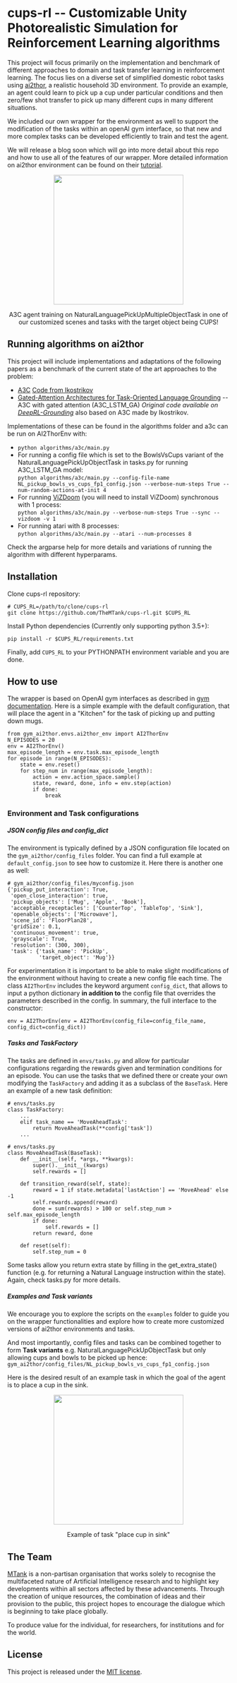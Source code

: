 # cups-rl -- Customizable Unity Photorealistic Simulation for Reinforcement Learning algorithms

This project will focus primarily on the implementation and benchmark of different approaches to 
domain and task transfer learning in reinforcement learning. The focus lies on a diverse set of 
simplified domestic robot tasks using [ai2thor](https://ai2thor.allenai.org/), a realistic household 
3D environment. To provide an example, an agent could learn to pick up a cup under particular 
conditions and then zero/few shot transfer to pick up many different cups in many different 
situations.

We included our own wrapper for the environment as well to support the modification of the tasks 
within an openAI gym interface, so that new and more complex tasks can be developed efficiently to 
train and test the agent.

We will release a blog soon which will go into more detail about this repo and how to use all of the features of our wrapper.
More detailed information on ai2thor environment can be found on their 
[tutorial](http://ai2thor.allenai.org/tutorials/installation).


<div align="center">
  <img src="docs/bowls_fp_404_compressed_gif.gif" width="294px" />
  <p>A3C agent training on NaturalLanguagePickUpMultipleObjectTask in one of our customized scenes and tasks with the target object being CUPS!</p>
</div>

## Running algorithms on ai2thor

This project will include implementations and adaptations of the following papers as a benchmark of 
the current state of the art approaches to the problem:

- [A3C](https://arxiv.org/abs/1602.01783) [Code from Ikostrikov](https://github.com/ikostrikov/pytorch-a3c)
- [Gated-Attention Architectures for Task-Oriented Language Grounding](https://arxiv.org/abs/1706.07230) 
-- A3C with gated attention (A3C_LSTM_GA) *Original code available on [DeepRL-Grounding](https://github.com/devendrachaplot/DeepRL-Grounding)* 
also based on A3C made by Ikostrikov.

Implementations of these can be found in the algorithms folder and a3c can be run on AI2ThorEnv with:  
- `python algorithms/a3c/main.py`
- For running a config file which is set to the BowlsVsCups variant of the NaturalLanguagePickUpObjectTask in tasks.py for running A3C_LSTM_GA model:  
`python algorithms/a3c/main.py --config-file-name NL_pickup_bowls_vs_cups_fp1_config.json --verbose-num-steps True --num-random-actions-at-init 4`
- For running [ViZDoom](https://github.com/mwydmuch/ViZDoom) (you will need to install ViZDoom) synchronous with 1 process:  
`python algorithms/a3c/main.py --verbose-num-steps True --sync --vizdoom -v 1`
- For running atari with 8 processes:  
`python algorithms/a3c/main.py --atari --num-processes 8`

Check the argparse help for more details and variations of running the algorithm with different 
hyperparams. 

## Installation

Clone cups-rl repository:

```
# CUPS_RL=/path/to/clone/cups-rl
git clone https://github.com/TheMTank/cups-rl.git $CUPS_RL
```

Install Python dependencies (Currently only supporting python 3.5+):

`pip install -r $CUPS_RL/requirements.txt`

Finally, add `CUPS_RL` to your PYTHONPATH environment variable and you are done.

## How to use

The wrapper is based on OpenAI gym interfaces as described in [gym documentation](https://gym.openai.com/docs/).
Here is a simple example with the default configuration, that will place the agent in a "Kitchen" 
for the task of picking up and putting down mugs. 

```
from gym_ai2thor.envs.ai2thor_env import AI2ThorEnv
N_EPISODES = 20
env = AI2ThorEnv()
max_episode_length = env.task.max_episode_length
for episode in range(N_EPISODES):
    state = env.reset()
    for step_num in range(max_episode_length):
        action = env.action_space.sample()
        state, reward, done, info = env.step(action)
        if done:
            break
```

### Environment and Task configurations

##### JSON config files and config_dict

The environment is typically defined by a JSON configuration file located on the `gym_ai2thor/config_files` 
folder. You can find a full example at `default_config.json` to see how to customize it. Here there is 
another one as well:

```
# gym_ai2thor/config_files/myconfig.json
{'pickup_put_interaction': True,
 'open_close_interaction': true,
 'pickup_objects': ['Mug', 'Apple', 'Book'],
 'acceptable_receptacles': ['CounterTop', 'TableTop', 'Sink'],
 'openable_objects': ['Microwave'],
 'scene_id': 'FloorPlan28',
 'gridSize': 0.1,
 'continuous_movement': true,
 'grayscale': True,
 'resolution': (300, 300),
 'task': {'task_name': 'PickUp',
          'target_object': 'Mug'}} 
 ```
 
For experimentation it is important to be able to make slight modifications of the environment 
 without having to create a new config file each time. The class `AI2ThorEnv` includes the keyword 
 argument `config_dict`, that allows to input a python dictionary **in addition to** the config file 
 that overrides the parameters described in the config. In summary, the full interface to the constructor:  
 
 `env = AI2ThorEnv(env = AI2ThorEnv(config_file=config_file_name, config_dict=config_dict))` 

##### Tasks and TaskFactory

The tasks are defined in `envs/tasks.py` and allow for particular configurations regarding the 
rewards given and termination conditions for an episode. You can use the tasks that we defined
there or create your own modifying the `TaskFactory` and adding it as a subclass of the `BaseTask`. 
Here an example of a new task definition:

```
# envs/tasks.py
class TaskFactory:
    ...
    elif task_name == 'MoveAheadTask':
        return MoveAheadTask(**config['task'])
    ...
```

```
# envs/tasks.py
class MoveAheadTask(BaseTask):
    def __init__(self, *args, **kwargs):
        super().__init__(kwargs)
        self.rewards = []

    def transition_reward(self, state):
        reward = 1 if state.metadata['lastAction'] == 'MoveAhead' else -1 
        self.rewards.append(reward)
        done = sum(rewards) > 100 or self.step_num > self.max_episode_length
        if done:
            self.rewards = []
        return reward, done

    def reset(self):
        self.step_num = 0
```

Some tasks allow you return extra state by filling in the get_extra_state() function (e.g. for returning a Natural Language instruction within the state). Again, check 
tasks.py for more details.

##### Examples and Task variants

We encourage you to explore the scripts on the `examples` folder to guide you on the wrapper
 functionalities and explore how to create more customized versions of ai2thor environments and 
 tasks. 
 
 And most importantly, config files and tasks can be combined together to form **Task variants** e.g. NaturalLanguagePickUpObjectTask but only allowing 
 cups and bowls to be picked up hence: `gym_ai2thor/config_files/NL_pickup_bowls_vs_cups_fp1_config.json`

Here is the desired result of an example task in which the goal of the agent is to place a cup in the 
sink.

<div align="center">
  <img src="docs/cup_into_sink.gif" width="294px" />
  <p>Example of task "place cup in sink"</p>
</div>


## The Team

[MTank](http://www.themtank.org/) is a non-partisan organisation that works solely to recognise the multifaceted 
nature of Artificial Intelligence research and to highlight key developments within all sectors affected by these 
advancements. Through the creation of unique resources, the combination of ideas and their provision to the public, 
this project hopes to encourage the dialogue which is beginning to take place globally. 

To produce value for the individual, for researchers, for institutions and for the world.

## License

This project is released under the [MIT license](https://github.com/TheMTank/cups-rl/master/LICENSE).
